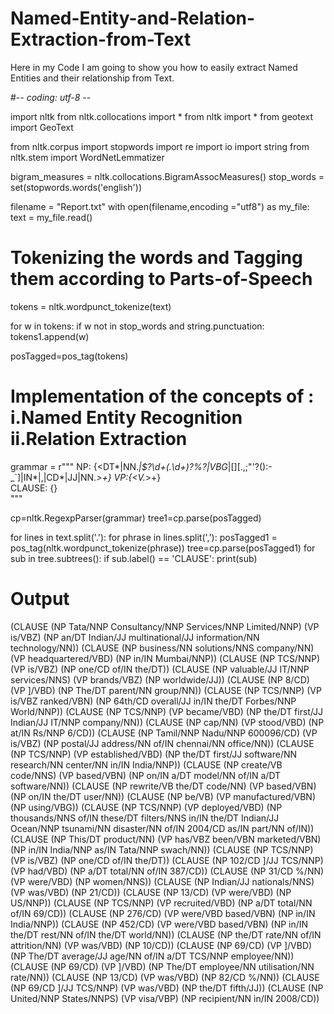 # Named-Entity-and-Relation-Extraction-from-Text
Here in my Code I am going to show you how to easily extract Named Entities and their relationship from Text.



#-*- coding: utf-8 -*- 



import nltk 
from nltk.collocations import * 
from nltk import * 
from geotext import GeoText 

from nltk.corpus import stopwords 
import re 
import io 
import string
from nltk.stem import WordNetLemmatizer 


bigram_measures = nltk.collocations.BigramAssocMeasures() 
stop_words = set(stopwords.words('english')) 

filename = "Report.txt" 
with open(filename,encoding ="utf8") as my_file: 
    text = my_file.read() 
 


# Tokenizing the words and Tagging them according to Parts-of-Speech 
tokens = nltk.wordpunct_tokenize(text)

for w in tokens: 
        if w not in stop_words and string.punctuation: 
            tokens1.append(w)

posTagged=pos_tag(tokens) 
 
# Implementation of the concepts of : i.Named Entity Recognition ii.Relation Extraction 

grammar = r""" 
  NP: {<DT*|NN.*|\$?\d+(\.\d+)?%?|VBG*|[][.,;"'?():-_`]|IN*|,|CD*|JJ|NN.*>+} 
  VP:{<V.*>+}  
  CLAUSE: {<NP><VP><NP>}         
  """ 
    
         
cp=nltk.RegexpParser(grammar) 
tree1=cp.parse(posTagged) 


for lines in text.split('.'): 
    for phrase in lines.split(','): 
        posTagged1 = pos_tag(nltk.wordpunct_tokenize(phrase)) 
        tree=cp.parse(posTagged1) 
        for sub in tree.subtrees(): 
            if sub.label() == 'CLAUSE': 
                print(sub) 



# Output

(CLAUSE
  (NP Tata/NNP Consultancy/NNP Services/NNP Limited/NNP)
  (VP is/VBZ)
  (NP an/DT Indian/JJ multinational/JJ information/NN technology/NN))
(CLAUSE
  (NP business/NN solutions/NNS company/NN)
  (VP headquartered/VBD)
  (NP in/IN Mumbai/NNP))
(CLAUSE (NP TCS/NNP) (VP is/VBZ) (NP one/CD of/IN the/DT))
(CLAUSE
  (NP valuable/JJ IT/NNP services/NNS)
  (VP brands/VBZ)
  (NP worldwide/JJ))
(CLAUSE (NP 8/CD) (VP ]/VBD) (NP The/DT parent/NN group/NN))
(CLAUSE
  (NP TCS/NNP)
  (VP is/VBZ ranked/VBN)
  (NP 64th/CD overall/JJ in/IN the/DT Forbes/NNP World/NNP))
(CLAUSE
  (NP TCS/NNP)
  (VP became/VBD)
  (NP the/DT first/JJ Indian/JJ IT/NNP company/NN))
(CLAUSE (NP cap/NN) (VP stood/VBD) (NP at/IN Rs/NNP 6/CD))
(CLAUSE
  (NP Tamil/NNP Nadu/NNP 600096/CD)
  (VP is/VBZ)
  (NP postal/JJ address/NN of/IN chennai/NN office/NN))
(CLAUSE
  (NP TCS/NNP)
  (VP established/VBD)
  (NP
    the/DT
    first/JJ
    software/NN
    research/NN
    center/NN
    in/IN
    India/NNP))
(CLAUSE
  (NP create/VB code/NNS)
  (VP based/VBN)
  (NP on/IN a/DT model/NN of/IN a/DT software/NN))
(CLAUSE
  (NP rewrite/VB the/DT code/NN)
  (VP based/VBN)
  (NP on/IN the/DT user/NN))
(CLAUSE (NP be/VB) (VP manufactured/VBN) (NP using/VBG))
(CLAUSE
  (NP TCS/NNP)
  (VP deployed/VBD)
  (NP
    thousands/NNS
    of/IN
    these/DT
    filters/NNS
    in/IN
    the/DT
    Indian/JJ
    Ocean/NNP
    tsunami/NN
    disaster/NN
    of/IN
    2004/CD
    as/IN
    part/NN
    of/IN))
(CLAUSE
  (NP This/DT product/NN)
  (VP has/VBZ been/VBN marketed/VBN)
  (NP in/IN India/NNP as/IN Tata/NNP swach/NN))
(CLAUSE (NP TCS/NNP) (VP is/VBZ) (NP one/CD of/IN the/DT))
(CLAUSE
  (NP 102/CD ]/JJ TCS/NNP)
  (VP had/VBD)
  (NP a/DT total/NN of/IN 387/CD))
(CLAUSE (NP 31/CD %/NN) (VP were/VBD) (NP women/NNS))
(CLAUSE (NP Indian/JJ nationals/NNS) (VP was/VBD) (NP 21/CD))
(CLAUSE (NP 13/CD) (VP were/VBD) (NP US/NNP))
(CLAUSE
  (NP TCS/NNP)
  (VP recruited/VBD)
  (NP a/DT total/NN of/IN 69/CD))
(CLAUSE (NP 276/CD) (VP were/VBD based/VBN) (NP in/IN India/NNP))
(CLAUSE
  (NP 452/CD)
  (VP were/VBD based/VBN)
  (NP in/IN the/DT rest/NN of/IN the/DT world/NN))
(CLAUSE
  (NP the/DT rate/NN of/IN attrition/NN)
  (VP was/VBD)
  (NP 10/CD))
(CLAUSE
  (NP 69/CD)
  (VP ]/VBD)
  (NP The/DT average/JJ age/NN of/IN a/DT TCS/NNP employee/NN))
(CLAUSE
  (NP 69/CD)
  (VP ]/VBD)
  (NP The/DT employee/NN utilisation/NN rate/NN))
(CLAUSE (NP 13/CD) (VP was/VBD) (NP 82/CD %/NN))
(CLAUSE (NP 69/CD ]/JJ TCS/NNP) (VP was/VBD) (NP the/DT fifth/JJ))
(CLAUSE
  (NP United/NNP States/NNPS)
  (VP visa/VBP)
  (NP recipient/NN in/IN 2008/CD))
